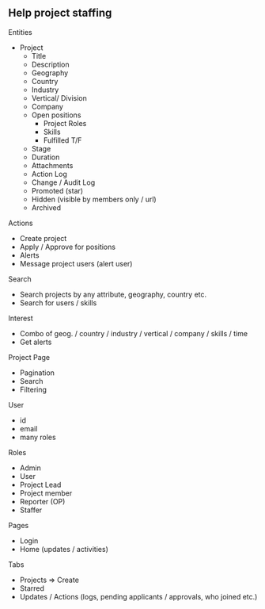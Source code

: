 Help project staffing
---------------------

Entities
- Project
  - Title
  - Description
  - Geography
  - Country
  - Industry
  - Vertical/ Division
  - Company
  - Open positions
    - Project Roles
    - Skills
    - Fulfilled T/F
  - Stage
  - Duration
  - Attachments
  - Action Log
  - Change / Audit Log
  - Promoted (star)
  - Hidden (visible by members only / url)
  - Archived

Actions
- Create project
- Apply / Approve for positions
- Alerts
- Message project users (alert user)

Search
- Search projects by any attribute, geography, country etc.
- Search for users / skills

Interest
- Combo of geog. / country / industry / vertical / company / skills / time
- Get alerts

Project Page
- Pagination
- Search
- Filtering

User
- id
- email
- many roles

Roles
- Admin
- User
- Project Lead
- Project member
- Reporter (OP)
- Staffer

Pages
- Login
- Home (updates / activities)

Tabs
- Projects => Create
- Starred
- Updates / Actions (logs, pending applicants / approvals, who joined etc.)
